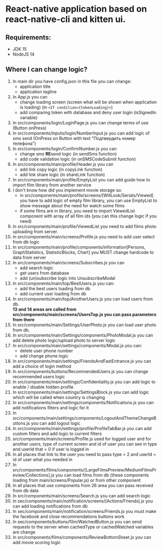 # React-native application based on react-native-cli and kitten ui.

## Requirements:

- JDK 15
- NodeJS 14

## Where I can change logic?

1. In main dir you have config.json in this file you can change:
    - application title
    - application tagline
2. In App.js you can
    - change loading screen (screen what will be shown when application is loading) (in `<If condition={tokenLoading}>`)
    - add comparing token with database and deny user login (isSignedIn variable)
3. In src/components/login/LoginPage.js you can change terms of use (Button onPress)
4. In src/components/inputs/login/NumberInput.js you can add logic of sms send (OnPress on Button with text "Подтвердить
   номер телефона")
5. In src/components/login/ConfirmNumber.js you can
    - change sms **RE**send logic (in sendSms function)
    - add code validation logic (in onSMSCodeSubmit function)
6. In src/components/main/profile/Header.js you can
    - add link copy logic (in copyLink function)
    - add link share logic (in shareLink function)
7. In src/components/main/profile/EmptyList you can add guide how to import film library from another service
8. I don't know how did you implement movie storage so:
    - in src/components/main/profile/screens/[WillLook/Serials/Viewed] you have to add logic of empty film library, you
      can use EmptyList to show message about the need for watch some films
    - if some films are in library, you need to import ViewedList component with array of all film ids (you can this
      change logic if you need)
9. In src/components/main/profile/ViewedList you need to add films photo uploading from server.
10. In src/components/main/screens/Profile.js you need to add user select from db logic
11. In src/components/main/profile/components/information[Persons, GraphStatistics, StatisticBlocks, Chart]
    you MUST change hardcode to data from server
12. In src/components/main/screens/Subscribes.js you can
    - add search logic
    - get users from database
    - add (un)subscribe logic into UnsubscribeModal
13. In src/components/main/top/BestUsers.js you can:
    - add the best users loading from db
    - add current user loading from db
14. In src/components/main/top/AnotherUsers.js you can load users from db. <br/>
    **13 and 14 areas are called from src/components/main/screens/UsersTop.js you can pass parameters from there** <br/>
15. In src/components/main/Settings/UserPhoto.js you can load user photo from db.
16. In src/components/main/Settings/components/PhotoModal.js you can add delete photo logic/upload photo to server logic
17. In src/components/main/settings/components/Modal.js you can:
    - delete user phone number
    - add change phone logic
18. In src/components/main/settings/FriendsAndFastEntrance.js you can add a choice of login method
19. In src/components/buttons/RecommendedUsers.js you can change recommended users logic
20. In src/components/main/settings/Confidentiality.js you can add logic to enable / disable hidden profile
21. In src/components/main/settings/SettingsBlock.js you can add logic which will be called when country is changing
22. In src/components/main/settings/components/Notifications.js you can add notifications filters and logic for it
23. In src/components/main/settings/components/LogoutAndThemeChangeButtons.js you can add logout logic
24. In src/components/main/settings/profile/ProfileTabBar.js you can add custom filters and add logic to current filters
25. src/components/main/screens/Profile.js used for logged user and for another users, type of current screen and id of
    user you can see in type and userId that = 0 if user is logged in
26. In all places that link to the user you need to pass type = 2 and userId = id of user what you needed in
27. In src/components/films/components/[LargeFilmsPreview/MediumFilmsPreview/Collections].js you can load films from
    db (these components loading from main/screens/Popular.js) or from other component
28. In all places that use components from 26 area you can pass received from db data
29. In src/components/main/screens/Search.js you can add search logic
30. In sec/components/main/notification/screens/[Actions/Friends].js you can add loading notifications from db
31. In sec/components/main/notification/screens/Friends.js you must make the facebook and close recommendations buttons
    work
32. In sec/components/buttons/film/WatchedButton.js you can send requests to the server when cachedType or cachedWatched
    variables are change
33. In src/components/films/components/ReviewBottomSheet.js you can add movie scoring logic